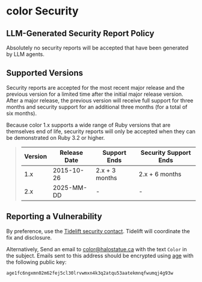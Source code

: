 # color Security

## LLM-Generated Security Report Policy

Absolutely no security reports will be accepted that have been generated by LLM
agents.

## Supported Versions

Security reports are accepted for the most recent major release and the previous
version for a limited time after the initial major release version. After a
major release, the previous version will receive full support for three months
and security support for an additional three months (for a total of six months).

Because color 1.x supports a wide range of Ruby versions that are themselves end
of life, security reports will only be accepted when they can be demonstrated on
Ruby 3.2 or higher.

> | Version | Release Date | Support Ends   | Security Support Ends |
> | ------- | ------------ | -------------- | --------------------- |
> | 1.x     | 2015-10-26   | 2.x + 3 months | 2.x + 6 months        |
> | 2.x     | 2025-MM-DD   | -              | -                     |

## Reporting a Vulnerability

By preference, use the [Tidelift security contact][tidelift]. Tidelift will
coordinate the fix and disclosure.

Alternatively, Send an email to [color@halostatue.ca][email] with the text
`Color` in the subject. Emails sent to this address should be encrypted using
[age][age] with the following public key:

```
age1fc6ngxmn02m62fej5cl30lrvwmxn4k3q2atqu53aatekmnqfwumqj4g93w
```

[tidelift]: https://tidelift.com/security
[email]: mailto:color@halostatue.ca
[age]: https://github.com/FiloSottile/age
